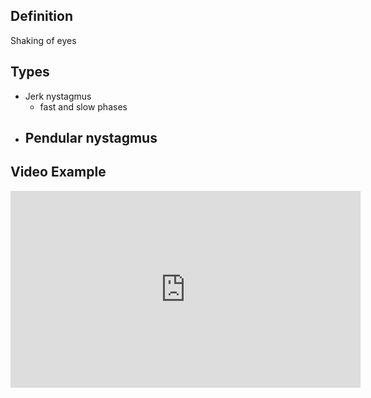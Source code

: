 
## Definition

Shaking of eyes

## Types

 - Jerk nystagmus
	 - fast and slow phases
 - Pendular nystagmus
	 - 


## Video Example

<div align="center">
<iframe width="560" height="315" src="https://www.youtube.com/embed/9LsHp-tgx8w?si=v5IDG1-wpY5UsdfL&amp;start=45" title="YouTube video player" frameborder="0" allow="accelerometer; autoplay; clipboard-write; encrypted-media; gyroscope; picture-in-picture; web-share" referrerpolicy="strict-origin-when-cross-origin" allowfullscreen></iframe></div>

